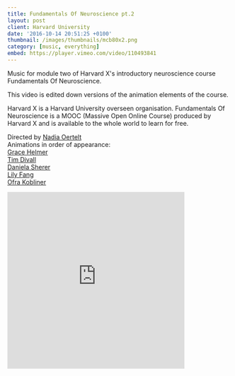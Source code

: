 ```yaml
---
title: Fundamentals Of Neuroscience pt.2
layout: post
client: Harvard University
date: '2016-10-14 20:51:25 +0100'
thumbnail: /images/thumbnails/mcb80x2.png
category: [music, everything]
embed: https://player.vimeo.com/video/110493841
---
```


Music for module two of Harvard X's introductory neuroscience course Fundamentals Of Neuroscience.

This video is edited down versions of the animation elements of the course.

Harvard X is a Harvard University overseen organisation. Fundamentals Of Neuroscience is a MOOC (Massive Open Online Course) produced by Harvard X and is available to the whole world to learn for free.

Directed by [Nadia Oertelt](http://www.nadjaoertelt.com/)  
Animations in order of appearance:  
[Grace Helmer](gracehelmer.co.uk "Grace Helmer")  
[Tim Divall](timdivall.blogspot.co.uk "Tim Divall")  
[Daniela Sherer](danielasherer.com "Daniela Sherer")  
[Lily Fang](lilyfang.com "Lily Fang")  
[Ofra Kobliner](cargocollective.com/ofrakobliner "Ofra Kobliner")

<div id="bc"><iframe style="border: 0; width: 400px; height: 400px;" src="https://bandcamp.com/EmbeddedPlayer/album=706822942/size=large/bgcol=ffffff/linkcol=333333/minimal=true/track=211244967/transparent=true/" seamless><a href="http://skillbard.bandcamp.com/album/harvard-fundamentals-of-neuroscience-module-2">Harvard—Fundamentals of Neuroscience Module 3 by Skillbard</a></iframe></div>
